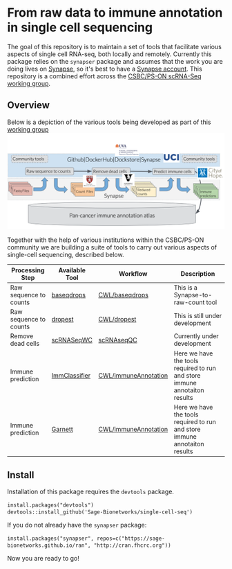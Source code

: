 # From raw data to immune annotation in single cell sequencing
The goal of this repository is to maintain a set of tools that facilitate various aspects of single cell RNA-seq, both locally and remotely. Currently this package relies on the `synapser` package and assumes that the work you are doing lives on [Synapse](http://www.synapse.org), so it's best to have a [Synapse account](http://www.synapse.org/register). This repository is a combined effort across the [CSBC/PS-ON scRNA-Seq working group](http://synapse.org/scrnaseq).

## Overview
Below is a depiction of the various tools being developed as part of this [working group](http://synapse.org/scrnaseq)
![Alt text](scRNA-seq-proc.png?raw=true "Workflows")

Together with the help of various institutions within the CSBC/PS-ON community we are building a suite of tools to carry out various aspects of single-cell sequencing, described below.

| Processing Step | Available Tool | Workflow | Description |
| ---- | ---- | --- | --- |
| Raw sequence to counts | [baseqdrops]() | [CWL/baseqdrops](CWL/baseqdrops) | This is a Synapse-to-raw-count tool|
| Raw sequence to counts | [dropest]() | [CWL/dropest](CWL/dropest) | This is still under development |
| Remove dead cells | [scRNASeqWC](https://github.com/sgosline/scRNAseqQC) | [scRNAseqQC](https://github.com/sgosline/scRNAseqQC) | Currently under development|
| Immune prediction | [ImmClassifier]() | [CWL/immuneAnnotation](CWL/immuneAnnotation) | Here we have the tools required to run and store immune annotaiton results |
| Immune prediction | [Garnett]() | [CWL/immuneAnnotation](CWL/immuneAnnotation) | Here we have the tools required to run and store immune annotaiton results |

## Install
Installation of this package requires the `devtools` package.

```
install.packages("devtools")
devtools::install_github('Sage-Bionetworks/single-cell-seq')
```

If you do not already have the `synapser` package:
```
install.packages("synapser", repos=c("https://sage-bionetworks.github.io/ran", "http://cran.fhcrc.org"))
```
Now you are ready to go!
